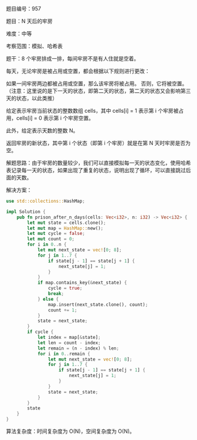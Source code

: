 题目编号：957

题目：N 天后的牢房

难度：中等

考察范围：模拟、哈希表

题干：8 个牢房排成一排，每间牢房不是有人住就是空着。

每天，无论牢房是被占用或空置，都会根据以下规则进行更改：

如果一间牢房两边都被占用或空置，那么该牢房将被占用。
否则，它将被空置。
（注意：这里说的是下一天的状态，即第二天的状态，第二天的状态又会影响第三天的状态，以此类推）

给定表示牢房当前状态的整数数组 cells，其中 cells[i] = 1 表示第 i 个牢房被占用，cells[i] = 0 表示第 i 个牢房空置。

此外，给定表示天数的整数 N。

返回牢房的新状态，其中第 i 个状态（即第 i 个牢房）就是在第 N 天时牢房是否为空。

解题思路：由于牢房的数量较少，我们可以直接模拟每一天的状态变化，使用哈希表记录每一天的状态，如果出现了重复的状态，说明出现了循环，可以直接跳过后面的天数。

解决方案：

```rust
use std::collections::HashMap;

impl Solution {
    pub fn prison_after_n_days(cells: Vec<i32>, n: i32) -> Vec<i32> {
        let mut state = cells.clone();
        let mut map = HashMap::new();
        let mut cycle = false;
        let mut count = 0;
        for i in 0..n {
            let mut next_state = vec![0; 8];
            for j in 1..7 {
                if state[j - 1] == state[j + 1] {
                    next_state[j] = 1;
                }
            }
            if map.contains_key(&next_state) {
                cycle = true;
                break;
            } else {
                map.insert(next_state.clone(), count);
                count += 1;
            }
            state = next_state;
        }
        if cycle {
            let index = map[&state];
            let len = count - index;
            let remain = (n - index) % len;
            for i in 0..remain {
                let mut next_state = vec![0; 8];
                for j in 1..7 {
                    if state[j - 1] == state[j + 1] {
                        next_state[j] = 1;
                    }
                }
                state = next_state;
            }
        }
        state
    }
}
```

算法复杂度：时间复杂度为 O(N)，空间复杂度为 O(N)。